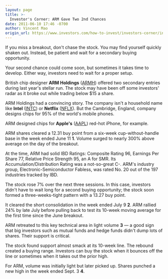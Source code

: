 ```yaml
---
layout: page
title: >-
  Investor's Corner: ARM Gave Two 2nd Chances
date: 2011-06-10 17:46 -0700
author: Vincent Mao
origin_url: https://www.investors.com/how-to-invest/investors-corner/investors-corner-arm-gave-two-2nd-chances
---
```





If you miss a breakout, don't chase the stock. You may find yourself quickly shaken out. Instead, be patient and wait for a secondary buying opportunity.

  

Your second chance could come soon, but sometimes it takes time to develop. Either way, investors need to wait for a proper setup.

  

British chip designer **ARM Holdings** ([ARMH](https://research.investors.com/quote.aspx?symbol=ARMH)) offered two secondary entries during last year's stellar run. The stock may have been off some investors' radar as it broke out while trading below \$15 a share.

  

ARM Holdings had a convincing story. The company isn't a household name like **Intel** ([INTC](https://research.investors.com/quote.aspx?symbol=INTC)) or **Netflix** ([NFLX](https://research.investors.com/quote.aspx?symbol=NFLX)). But the Cambridge, England, company designs chips for 95% of the world's mobile phones.

  

ARM designed chips for **Apple's** ([AAPL](https://research.investors.com/quote.aspx?symbol=AAPL)) red-hot iPhone, for example.

  

ARM shares cleared a 12.31 buy point from a six-week cup-without-handle base in the week ended June 11 **1**. Volume surged to nearly 300% above average on the day of the breakout.

  

At the time, ARM had solid IBD Ratings: Composite Rating 96, Earnings Per Share 77, Relative Price Strength 95, an A for SMR. Its Accumulation/Distribution Rating was a not-so-great C-. ARM's industry group, Electronic-Semiconductor Fabless, was rated No. 20 out of the 197 industries tracked by IBD.

  

The stock rose 7% over the next three sessions. In this case, investors didn't have to wait long for a second buying opportunity; the stock soon formed a three-weeks-tight pattern with a 13.27 buy point.

  

It cleared the short consolidation in the week ended July 9 **2**. ARM rallied 24% by late July before pulling back to test its 10-week moving average for the first time since the June breakout.

  

ARM retreated to this key technical area in light volume **3** — a good sign that big investors such as mutual funds and hedge funds didn't dump lots of shares. Their support is critical.

  

The stock found support almost smack at its 10-week line. The rebound created a buying range. Investors can buy the stock when it bounces off the line or sometimes when it takes out the prior high.

  

For ARM, volume was initially light but later picked up. Shares punched a new high in the week ended Sept. 3 **4**.




